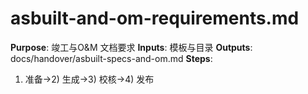 # asbuilt-and-om-requirements.md

**Purpose**: 竣工与O&M 文档要求
**Inputs**: 模板与目录
**Outputs**: docs/handover/asbuilt-specs-and-om.md
**Steps**:

1. 准备→2) 生成→3) 校核→4) 发布
